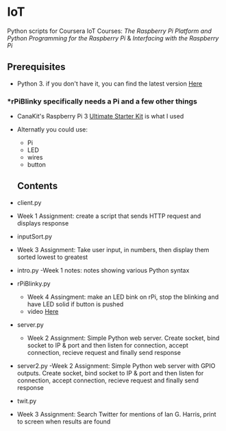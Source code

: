 # IoT
Python scripts for Coursera IoT Courses: *The Raspberry Pi Platform and Python Programming for the Raspberry Pi* & *Interfacing with the Raspberry Pi*

## Prerequisites

- Python 3. if you don't have it, you can find the latest version [Here](https://www.python.org/downloads/)

### *rPiBlinky specifically needs a Pi and a few other things
- CanaKit's Raspberry Pi 3 [Ultimate Starter Kit](https://www.canakit.com/raspberry-pi-3-ultimate-kit.html) is what I used 
- Alternatly you could use:
  - Pi
  - LED
  - wires
  - button
  
  ## Contents
  
- client.py
 - Week 1 Assignment: create a script that sends HTTP request and displays response
  
- inputSort.py
 - Week 3 Assignment: Take user input, in numbers, then display them sorted lowest to greatest

- intro.py
  -Week 1 notes: notes showing various Python syntax 

- rPiBlinky.py
  - Week 4 Assingment: make an LED bink on rPi, stop the blinking and have LED solid if button is pushed
  - video [Here](https://www.youtube.com/watch?v=2u17oK2QmDU&list=PLibBNzfSOSvSM8GFrxmsUZ0jO4ZQ-JYKC)

- server.py
  - Week 2 Assignment: Simple Python web server. Create socket, bind socket to IP & port and then listen for connection, accept connection, recieve request and finally send response

- server2.py
  -Week 2 Assignment: Simple Python web server with GPIO outputs. Create socket, bind socket to IP & port and then listen for connection, accept connection, recieve request and finally send response

- twit.py
 - Week 3 Assignment: Search Twitter for mentions of Ian G. Harris, print to screen when results are found
  


